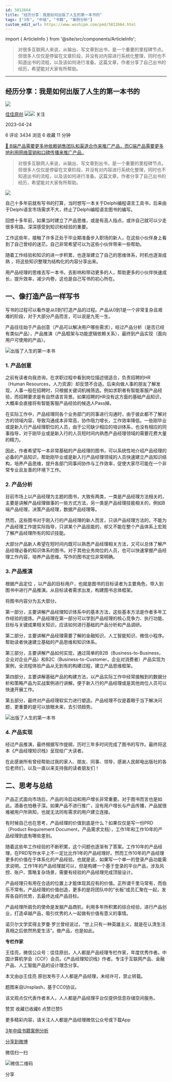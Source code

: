 ```yaml
---
id: 5812664
title: "经历分享：我是如何出版了人生的第一本书的"
tags: ["3年", "中级", "书籍", "案例分析"]
custom_edit_url: https://www.woshipm.com/pmd/5812664.html
---
```

import { ArticleInfo } from '@site/src/components/ArticleInfo';

<ArticleInfo
    author="佳佳原创"
    authorLink="https://www.woshipm.com/u/871971"
    published="2023-04-24"
    views={3434}
    comments={6}
    collects={6}
/>

> 对很多互联网人来说，从输出、写文章到出书，是一个重要的里程碑节点。但很多人仅仅是停留在文章阶段，并没有对内容进行系统化整理，同时也不知道出书的流程，以及该如何进行准备。这篇文章，作者分享了自己出书的经历，希望能对大家有所帮助。

---

## 经历分享：我是如何出版了人生的第一本书的

[![](https://image.woshipm.com/wp-files/2019/10/J1uoNRu68MclzQ0PVRs0.jpg!/both/72x72)](https://www.woshipm.com/u/871971)

[佳佳原创](https://www.woshipm.com/u/871971) ![](https://static.woshipm.com/tag/1121_1@2x.png)![](https://static.woshipm.com/tag/2103_1@2x.png) 关注

2023-04-24

6 评论 3434 浏览 6 收藏 11 分钟

[🔗 B端产品需要更多地依赖销售团队和渠道合作来推广产品，而C端产品需要更多地利用网络营销和口碑传播来推广产品..](https://ke.qidianla.com/courses/bcpm)

> 对很多互联网人来说，从输出、写文章到出书，是一个重要的里程碑节点。但很多人仅仅是停留在文章阶段，并没有对内容进行系统化整理，同时也不知道出书的流程，以及该如何进行准备。这篇文章，作者分享了自己出书的经历，希望能对大家有所帮助。

![](https://image.woshipm.com/2023/04/13/e52a8bc4-d9ea-11ed-a6e8-00163e0b5ff3.jpg)

自己十多年前就有写书的打算，当时想写一本关于Delphi编程语言工具书，后来由于Delphi语言市场需求不大，终止了Delphi编程语言图书的编写。

回想十多年前，如果当时建立了产品思维，或是有高人指点，或许自己就可以少走很多弯路。深深感受到知识和经验的重要。

工作这些年，接触了许多正处于毕业期准备步入职场的新人，在这些小伙伴身上看到了自己曾经的迷茫。自己非常希望可以为这些小伙伴带来一些帮助。

随着工作经验和知识的进一步积累，也逐渐建立了自己的思维体系，时机也逐渐成熟 ，将这些知识整理为结构化的内容分享出来。

用产品经理的思维去写一本书，去影响和带动更多的人，帮助更多的小伙伴快速成长，提升效率，减少内卷，这也是自己写书的初心所在。

## 一、像打造产品一样写书

写书的过程可以看作是从0到1打造产品的过程。产品从0到1是一个非常复杂且艰难的阶段，对于大部分产品而言，可以说是九死一生。

产品往往始于产品创意（产品可以解决用户哪些需求），经过产品分析（是否已经有类似产品），产品推演（产品框架与功能逻辑依赖关系），最终到产品实现（面向用户可使用的产品）。

![出版了人生的第一本书](https://image.woshipm.com/wp-files/2023/04/bixOxKS0rkUdWMEt144q.png)

### 1\. 产品创意

之前有读者向我咨询，在求职过程中看到岗位描述很适合，负责招聘的HR（Human Resources，人力资源）却反馈不合适。后来向做人事的朋友了解发现，人事一般在招聘时，只根据关键词机械筛选。例如求职者有智能客服产品经验，而招聘要求是有自然语言背景。如果招聘的HR没有这方面的基础产品知识，大概率会直接将有智能客服产品经验的候选人Pass掉。

在实际工作中，产品经理同各个业务部门的同事进行沟通时，由于彼此都不了解对方的领域内容，导致沟通成本非常高，协作阻力增长，工作效率降低。一些刚毕业或是新入行产品经理职位的人员，由于公司缺少相应的培训体系，也没有相应的同事指导，对于刚毕业或是新入行的人员短时间内熟悉产品经理领域的需要花费大量的精力。

因此，作者希望写一本非常基础的产品经理的图书，可以系统性地介绍产品经理的必备的产品知识，帮助刚毕业或是新入行产品经理领域的人员快速建立产品知识结构，培养产品思维，提升各部门同事间协作与工作效率，促使大家尽可能在一个非常专业且友善的环境下工作。

### 2\. 产品分析

目前市场上以产品经理为主题的图书，大致有两类，一类是产品经理方法相关的，主要是讲解产品经理做事的一些方式方法，另一类是产品经理技能相关的，例如B端产品经理，决策产品经理，数据产品经理等。

然而，这些图书对于刚入行的产品经理的新人而言，只讲产品经理方法的，不能为产品经理工作提实际指导，只讲某个产品技能的，却又不能在整个产品体系上宏观了解产品经理所有的知识技能。

大部分产品新人希望在短时间内既可以熟悉产品经理相关方法，又可以总体了解产品经理必备的知识体系的图书。对于其他业务岗位的人员，也可以快速掌握产品经理工作内容，培养产品思维。写作的图书定位非常明确。

### 3\. 产品推演

根据产品定位 ，以产品的目标用户，也就是图书的目标读者为主要角色，带入到图书中进行产品推演。从目标读者需求出发，构建图书总体框架。

将图书内容分为五大部分。

第一部分，主要讲解产品经理知识体系中的基本方法，这些基本方法是作者多年工作经验的提炼。产品经理在第一部分可以学到产品经理的核心竞争力、执行功能、目标与关键成果相关知识，应该如何进行基础的产品分析和产品调研。

第二部分，主要讲解产品经理需要了解的金融知识、人工智能知识、微信小程序。帮助读者快速建立基础的产品思维和知识体系。

第三部分，主要讲解产品如何实现，通过简单的B2B（Business-to-Business，企业对企业产品）和B2C（Business-to-Customer，企业对消费者）产品实现为案例，全流程体验产品从无到有的构建过程，建立产品思维框架。

第四部分，主要讲解基础产品的构建方法，以产品实际工作中经常接触到的数据分析和策略产品为实战案例进行讲解。便于新入行的产品经理或是其他岗位人员可以快速开展工作。

第五部分，最终对产品经理软实力进行塑造。产品经理不仅是着眼于当下解决问题，更重要的是可以放眼未来，去引领趋势。

![出版了人生的第一本书](https://image.woshipm.com/wp-files/2023/04/6gCxUXD2kvyMNr3Go8GH.png)

### 4\. 产品实现

经过产品推演，最终根据写作提纲，历时三年多时间完成了图书的写作。最终将这本《产品经理知识栈》呈现给广大读者。

在此感谢所有曾经帮助过我的家人、朋友、同事、领导，感谢人民邮电出版社的各位老师们，以及一直以来支持我的读者朋友们！

## 二、思考与总结

产品正式面向市场后，产品的冷启动和用户增长非常重要。对于图书而言也是如此。酒香也怕巷子深。如果产品不进行推广，没有用户增长与产品传播，产品就很难被用户所熟知，也就无法同有需求的用户建立连接。

有时候自己也在思考，产品经理的价值到底是什么？如果仅仅是写一份PRD（Product Requirement Document，产品需求文档），工作1年和工作10年的产品经理到底有哪些差别。

随着这些年工作经验的不断积累，这个问题也逐渐有了答案。工作10年的产品经理，在PRD写作水平上不一定比比作1年的产品经理好。然而工作10年的产品经理更多的价值在于体系化的产品经验。也就是说，如果写一个单一的登录产品功能需求说明，工作1年的产品经理就可以，但是构建一个基于登录的平台产品，涉及风控、账户、策略复杂场景，需要有经验的产品经理完成顶层设计。

产品经理只有用在合适的位置上才能体现其应有的价值。正所谓千里马常有，而伯乐不常有。产品经理的价值创造，更多的是将团队中的“长板”成员汇聚在一起，发挥各自的优势，去最终达成产品目标。

产品经理所肩负的使命是发掘产品商机，利用多年所积累的综合经验，进行产品创业，打造卓越产品，吸引优秀的人一起做有价值有意义的事情。

诺贝尔文学奖得主罗曼·罗兰曾经说过，“世上只有一种英雄主义，就是在认清生活真相之后依然热爱生活”。做产品，也是如此。

**专栏作家**

王佳亮，微信公众号：佳佳原创，人人都是产品经理专栏作家，年度优秀作者。中国计算机学会（CCF）会员。《产品经理知识栈》作者。专注于互联网产品、金融产品、人工智能产品的设计理念分享。

本文由@王佳亮 原创发布于人人都是产品经理，未经许可，禁止转载。

题图来自Unsplash，基于CC0协议。

该文观点仅代表作者本人，人人都是产品经理平台仅提供信息存储空间服务。

赞赏 收藏已收藏6 点赞已赞5

更多精彩内容，请关注人人都是产品经理微信公众号或下载App

[3年](https://www.woshipm.com/tag/3%e5%b9%b4)[中级](https://www.woshipm.com/tag/%e4%b8%ad%e7%ba%a7)[书籍](https://www.woshipm.com/tag/%e4%b9%a6%e7%b1%8d)[案例分析](https://www.woshipm.com/tag/%e6%a1%88%e4%be%8b%e5%88%86%e6%9e%90)

[分享到微博](https://service.weibo.com/share/share.php?appkey=2775287854&title=经历分享：我是如何出版了人生的第一本书的&url=https://www.woshipm.com/pmd/5812664.html&pic=https://image.woshipm.com/2023/04/13/e52a8bc4-d9ea-11ed-a6e8-00163e0b5ff3.jpg)

微信扫一扫

![微信二维码](https://api.pwmqr.com/qrcode/create/?url=https://www.woshipm.com/pmd/5812664.html)

分享